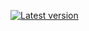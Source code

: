 [![Latest version](https://index.scala-lang.org/buddho-io/akka-http-twirl/akka-http-twirl/latest.svg?color=orange)](https://index.scala-lang.org/buddho-io/akka-http-twirl/akka-http-twirl)
